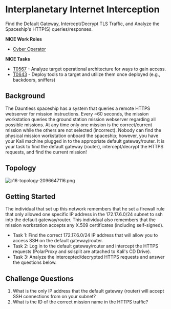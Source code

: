 # Interplanetary Internet Interception

Find the Default Gateway, Intercept/Decrypt TLS Traffic, and Analyze the Spaceship's HTTP(S) queries/responses.

**NICE Work Roles**

- [Cyber Operator](https://niccs.cisa.gov/workforce-development/nice-framework/work-roles/cyber-operator)

**NICE Tasks**

- [T0567](https://niccs.cisa.gov/workforce-development/nice-framework/tasks/t0567) - Analyze target operational architecture for ways to gain access.
- [T0643](https://niccs.cisa.gov/workforce-development/nice-framework/tasks/t0643) - Deploy tools to a target and utilize them once deployed (e.g., backdoors, sniffers)

## Background

The Dauntless spaceship has a system that queries a remote HTTPS webserver for mission instructions. Every ~60 seconds, the mission workstation queries the ground station mission webserver regarding all possible missions. At any time only one mission is the correct/current mission while the others are not selected (incorrect). Nobody can find the physical mission workstation onboard the spaceship; however, you have your Kali machine plugged in to the appropriate default gateway/router. It is your task to find the default gateway (router), intercept/decrypt the HTTPS requests, and find the current mission!

## Topology

![c16-topology-2096647116.png](https://launchpad.cisa.gov/tm/docs/521cf788687c4032abaa5829069563c2/c16-topology-2096647116.png)

## Getting Started

The individual that set up this network remembers that he set a firewall rule that only allowed one specific IP address in the 172.17.6.0/24 subnet to ssh into the default gateway/router. This individual also remembers that the mission workstation accepts any X.509 certificates (including self-signed).

- Task 1: Find the correct 172.17.6.0/24 IP address that will allow you to access SSH on the default gateway/router.
- Task 2: Log in to the default gateway/router and intercept the HTTPS requests (PolarProxy and sslsplit are attached to Kali's CD Drive).
- Task 3: Analyze the intercepted/decrypted HTTPS requests and answer the questions below.

## Challenge Questions

1. What is the only IP address that the default gateway (router) will accept SSH connections from on your subnet?
2. What is the ID of the correct mission name in the HTTPS traffic?
